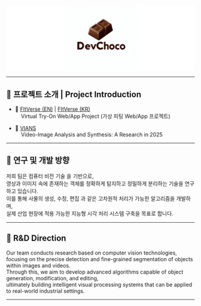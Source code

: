 <p align="center">
  <img src="https://github.com/DevChoco/.github/blob/main/profile/img/d1.png" alt="Open Source at Devchoco"/>
</p>

---

## 📌 프로젝트 소개 | Project Introduction

- 🔗 [FItVerse (EN)](https://github.com/DevChoco/.github/blob/main/profile/project/FItVerse_EN.md) | [FItVerse (KR)](https://github.com/DevChoco/.github/blob/main/profile/project/FItVerse.md)  
  &nbsp;&nbsp;&nbsp;&nbsp;Virtual Try-On Web/App Project (가상 피팅 Web/App 프로젝트)

- 🔗 [VIANS](https://github.com/DevChoco/.github/blob/main/profile/project/2025_VIANS.md)  
  &nbsp;&nbsp;&nbsp;&nbsp;Video-Image Analysis and Synthesis: A Research in 2025

---

## 🔬 연구 및 개발 방향

저희 팀은 컴퓨터 비전 기술 을 기반으로,  
영상과 이미지 속에 존재하는 객체를 정확하게 탐지하고 정밀하게 분리하는 기술을 연구하고 있습니다.  
이를 통해 사물의 생성, 수정, 편집 과 같은 고차원적 처리가 가능한 알고리즘을 개발하며,  
실제 산업 현장에 적용 가능한 지능형 시각 처리 시스템 구축을 목표로 합니다.

---

## 🔬 R&D Direction

Our team conducts research based on computer vision technologies,  
focusing on the precise detection and fine-grained segmentation of objects within images and videos.  
Through this, we aim to develop advanced algorithms capable of object generation, modification, and editing,  
ultimately building intelligent visual processing systems that can be applied to real-world industrial settings.

---
